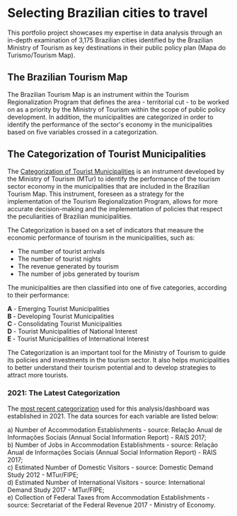 # Selecting Brazilian cities to travel
This portfolio project showcases my expertise in data analysis through an in-depth examination of 3,175 Brazilian cities identified by the Brazilian Ministry of Tourism as key destinations in their public policy plan (Mapa do Turismo/Tourism Map).

## The Brazilian Tourism Map

The Brazilian Tourism Map is an instrument within the Tourism Regionalization Program that defines the area - territorial cut - to be worked on as a priority by the Ministry of Tourism within the scope of public policy development. In addition, the municipalities are categorized in order to identify the performance of the sector's economy in the municipalities based on five variables crossed in a categorization.

## The Categorization of Tourist Municipalities

The [Categorization of Tourist Municipalities](http://www.regionalizacao.turismo.gov.br/images/conteudo/Perguntas_espostas_Categorizacao_2019.pdf) is an instrument developed by the Ministry of Tourism (MTur) to identify the performance of the tourism sector economy in the municipalities that are included in the Brazilian Tourism Map. This instrument, foreseen as a strategy for the implementation of the Tourism Regionalization Program, allows for more accurate decision-making and the implementation of policies that respect the peculiarities of Brazilian municipalities.

The Categorization is based on a set of indicators that measure the economic performance of tourism in the municipalities, such as:
- The number of tourist arrivals
- The number of tourist nights
- The revenue generated by tourism
- The number of jobs generated by tourism

The municipalities are then classified into one of five categories, according to their performance:

<b> A </b> - Emerging Tourist Municipalities <br>
<b> B </b> - Developing Tourist Municipalities <br>
<b> C </b> - Consolidating Tourist Municipalities <br>
<b> D </b> - Tourist Municipalities of National Interest <br>
<b> E </b> - Tourist Municipalities of International Interest <br>

The Categorization is an important tool for the Ministry of Tourism to guide its policies and investments in the tourism sector. It also helps municipalities to better understand their tourism potential and to develop strategies to attract more tourists.

### 2021: The Latest Categorization

The [most recent categorization](https://www.gov.br/pt-br/servicos/mapa-do-turismo-brasileiro) used for this analysis/dashboard was established in 2021. The data sources for each variable are listed below:

a) Number of Accommodation Establishments - source: Relação Anual de Informações Sociais (Annual Social Information Report) - RAIS 2017; <br>
b) Number of Jobs in Accommodation Establishments - source: Relação Anual de Informações Sociais (Annual Social Information Report) - RAIS 2017; <br>
c) Estimated Number of Domestic Visitors - source: Domestic Demand Study 2012 - MTur/FIPE; <br>
d) Estimated Number of International Visitors - source: International Demand Study 2017 - MTur/FIPE; <br>
e) Collection of Federal Taxes from Accommodation Establishments - source: Secretariat of the Federal Revenue 2017 - Ministry of Economy.
